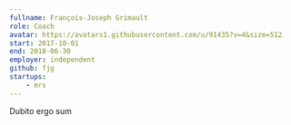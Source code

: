 ```yaml
---
fullname: François-Joseph Grimault
role: Coach
avatar: https://avatars1.githubusercontent.com/u/91435?v=4&size=512
start: 2017-10-01
end: 2018-06-30
employer: independent
github: fjg
startups:
    - mrs
---
```


Dubito ergo sum
